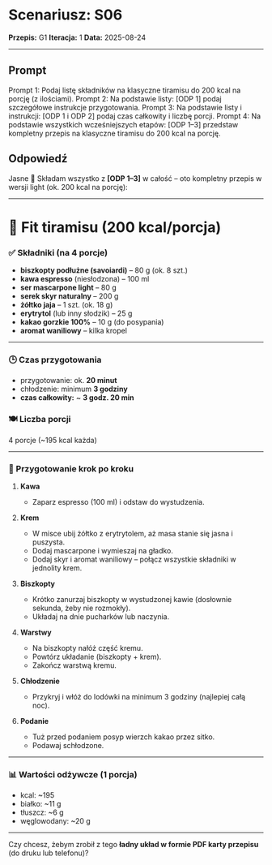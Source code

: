 ﻿# Scenariusz: S06
**Przepis:** G1
**Iteracja:** 1
**Data:** 2025-08-24

---

## Prompt
Prompt 1: Podaj listę składników na klasyczne tiramisu do 200 kcal na porcję (z ilościami). Prompt 2: Na podstawie listy: [ODP 1] podaj szczegółowe instrukcje przygotowania. Prompt 3: Na podstawie listy i instrukcji: [ODP 1 i ODP 2] podaj czas całkowity i liczbę porcji. Prompt 4: Na podstawie wszystkich wcześniejszych etapów: [ODP 1–3] przedstaw kompletny przepis na klasyczne tiramisu do 200 kcal na porcję.


## Odpowiedź
Jasne 🙂 Składam wszystko z **\[ODP 1–3]** w całość – oto kompletny przepis w wersji light (ok. 200 kcal na porcję):

---

# 🍰 Fit tiramisu (200 kcal/porcja)

### ✅ Składniki (na 4 porcje)

* **biszkopty podłużne (savoiardi)** – 80 g (ok. 8 szt.)
* **kawa espresso** (niesłodzona) – 100 ml
* **ser mascarpone light** – 80 g
* **serek skyr naturalny** – 200 g
* **żółtko jaja** – 1 szt. (ok. 18 g)
* **erytrytol** (lub inny słodzik) – 25 g
* **kakao gorzkie 100%** – 10 g (do posypania)
* **aromat waniliowy** – kilka kropel

---

### 🕒 Czas przygotowania

* przygotowanie: ok. **20 minut**
* chłodzenie: minimum **3 godziny**
* **czas całkowity:** \~ **3 godz. 20 min**

### 🍽 Liczba porcji

4 porcje (\~195 kcal każda)

---

### 🔪 Przygotowanie krok po kroku

1. **Kawa**

   * Zaparz espresso (100 ml) i odstaw do wystudzenia.

2. **Krem**

   * W misce ubij żółtko z erytrytolem, aż masa stanie się jasna i puszysta.
   * Dodaj mascarpone i wymieszaj na gładko.
   * Dodaj skyr i aromat waniliowy – połącz wszystkie składniki w jednolity krem.

3. **Biszkopty**

   * Krótko zanurzaj biszkopty w wystudzonej kawie (dosłownie sekunda, żeby nie rozmokły).
   * Układaj na dnie pucharków lub naczynia.

4. **Warstwy**

   * Na biszkopty nałóż część kremu.
   * Powtórz układanie (biszkopty + krem).
   * Zakończ warstwą kremu.

5. **Chłodzenie**

   * Przykryj i włóż do lodówki na minimum 3 godziny (najlepiej całą noc).

6. **Podanie**

   * Tuż przed podaniem posyp wierzch kakao przez sitko.
   * Podawaj schłodzone.

---

### 📊 Wartości odżywcze (1 porcja)

* kcal: \~195
* białko: \~11 g
* tłuszcz: \~6 g
* węglowodany: \~20 g

---

Czy chcesz, żebym zrobił z tego **ładny układ w formie PDF karty przepisu** (do druku lub telefonu)?
